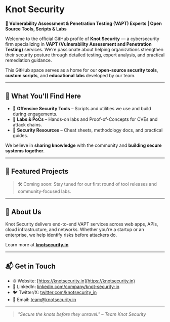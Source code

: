 # Knot Security

**🔐 Vulnerability Assessment & Penetration Testing (VAPT) Experts | Open Source Tools, Scripts & Labs**

Welcome to the official GitHub profile of **Knot Security** — a cybersecurity firm specializing in **VAPT (Vulnerability Assessment and Penetration Testing)** services. We’re passionate about helping organizations strengthen their security posture through detailed testing, expert analysis, and practical remediation guidance.

This GitHub space serves as a home for our **open-source security tools**, **custom scripts**, and **educational labs** developed by our team.

---

## 📂 What You'll Find Here

- 🔧 **Offensive Security Tools** – Scripts and utilities we use and build during engagements.
- 🧪 **Labs & PoCs** – Hands-on labs and Proof-of-Concepts for CVEs and attack chains.
- 📄 **Security Resources** – Cheat sheets, methodology docs, and practical guides.

We believe in **sharing knowledge** with the community and **building secure systems together**.

---

## 🚀 Featured Projects

> 🛠 Coming soon: Stay tuned for our first round of tool releases and community-focused labs.

---

## 🧠 About Us

Knot Security delivers end-to-end VAPT services across web apps, APIs, cloud infrastructure, and networks. Whether you're a startup or an enterprise, we help identify risks before attackers do.

Learn more at [**knotsecurity.in**](https://knotsecurity.in)

---

## 📬 Get in Touch

- 🌐 Website: [https://knotsecurity.in](https://knotsecurity.in)
- 💼 LinkedIn: [linkedin.com/company/knot-security-in](https://www.linkedin.com/company/knot-security-in)
- 🐦 Twitter/X: [twitter.com/knotsecurity_in](https://x.com/knotsecurity_in)
- 📧 Email: [team@knotsecurity.in](mailto:team@knotsecurity.in)

---

> _"Secure the knots before they unravel." – Team Knot Security_

<!---
Knotsecurity/Knotsecurity is a ✨ special ✨ repository because its `README.md` (this file) appears on your GitHub profile.
You can click the Preview link to take a look at your changes.
--->
